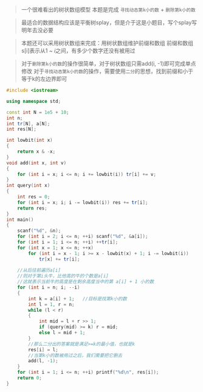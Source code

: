 > 一个很难看出的树状数组模型
> 本题是完成 `寻找动态第k小的数` + `删除第k小的数`

> 最适合的数据结构应该是平衡树splay，但是介于这是小题目，写个splay写明年去没必要

> 本题还可以采用树状数组来完成：用树状数组维护前缀和数组
> 前缀和数组s[i]表示从$1$ ~ $i$之间，有多少个数字还没有被用过

> 对于`删除第k小的数`的操作很简单，对于树状数组只需add(i, -1)即可完成单点修改
> 对于`寻找动态第k小的数`的操作，需要使用`二分`的思想，找到前缀和小于等于k的左边界即可

```c++
#include <iostream>

using namespace std;

const int N = 1e5 + 10;
int n;
int tr[N], a[N];
int res[N];

int lowbit(int x)
{
    return x & -x;
}
void add(int x, int v)
{
    for (int i = x; i <= n; i += lowbit(i)) tr[i] += v;
}
int query(int x)
{
    int res = 0;
    for (int i = x; i; i -= lowbit(i)) res += tr[i];
    return res;
}
int main()
{
    scanf("%d", &n);
    for (int i = 2; i <= n; ++i) scanf("%d", &a[i]);
    for (int i = 1; i <= n; ++i) ++tr[i];
    for (int x = 1; x <= n; ++x)
        for (int i = x - 1; i >= x - lowbit(x) + 1; i -= lowbit(i))
            tr[x] += tr[i];
    
    //从后往前遍历a[i]
    //则对于第i头牛，比他高的牛的个数是a[i]
    //这就表示当前牛的高度是在剩余高度当中的第 a[i] + 1 小的数
    for (int i = n; i; --i)
    {
        int k = a[i] + 1;   //目标是找第k小的数
        int l = 1, r = n;
        while (l < r)
        {
            int mid = l + r >> 1;
            if (query(mid) >= k) r = mid;
            else l = mid + 1;
        }
        //那么二分出的答案就是满足>=k的最小值，也就是k
        res[i] = l;
        //当第k小的数被用过之后，我们需要把它删去
        add(l, -1);
    }
    for (int i = 1; i <= n; ++i) printf("%d\n", res[i]);
    return 0;
}
```

